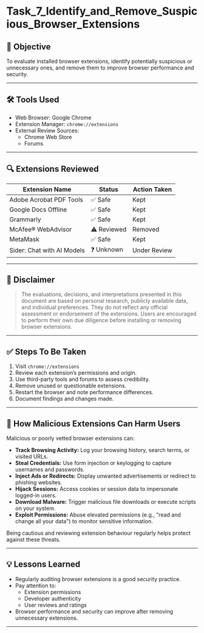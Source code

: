 # Task_7_Identify_and_Remove_Suspicious_Browser_Extensions

## 🎯 Objective
To evaluate installed browser extensions, identify potentially suspicious or unnecessary ones, and remove them to improve browser performance and security.

---

## 🛠️ Tools Used
- Web Browser: Google Chrome
- Extension Manager: `chrome://extensions`
- External Review Sources:
  - Chrome Web Store
  - Forums

---

## 🔍 Extensions Reviewed

| Extension Name                    | Status     | Action Taken |
|----------------------------------|------------|--------------|
| Adobe Acrobat PDF Tools          | ✅ Safe    | Kept         |
| Google Docs Offline              | ✅ Safe    | Kept         |
| Grammarly                        | ✅ Safe    | Kept         |
| McAfee® WebAdvisor               | ⚠️ Reviewed| Removed      |
| MetaMask                         | ✅ Safe    | Kept         |
| Sider: Chat with AI Models       | ❓ Unknown | Under Review |

---
## 📢 Disclaimer

> The evaluations, decisions, and interpretations presented in this document are based on personal research, publicly available data, and individual preferences. They do not reflect any official assessment or endorsement of the extensions. Users are encouraged to perform their own due diligence before installing or removing browser extensions.

---

## ✅ Steps To Be Taken

1. Visit `chrome://extensions`
2. Review each extension’s permissions and origin.
3. Use third-party tools and forums to assess credibility.
4. Remove unused or questionable extensions.
5. Restart the browser and note performance differences.
6. Document findings and changes made.

---

## 🛑 How Malicious Extensions Can Harm Users

Malicious or poorly vetted browser extensions can:

- **Track Browsing Activity:** Log your browsing history, search terms, or visited URLs.
- **Steal Credentials:** Use form injection or keylogging to capture usernames and passwords.
- **Inject Ads or Redirects:** Display unwanted advertisements or redirect to phishing websites.
- **Hijack Sessions:** Access cookies or session data to impersonate logged-in users.
- **Download Malware:** Trigger malicious file downloads or execute scripts on your system.
- **Exploit Permissions:** Abuse elevated permissions (e.g., "read and change all your data") to monitor sensitive information.

Being cautious and reviewing extension behaviour regularly helps protect against these threats.

---

## 💡 Lessons Learned

- Regularly auditing browser extensions is a good security practice.
- Pay attention to:
  - Extension permissions
  - Developer authenticity
  - User reviews and ratings
- Browser performance and security can improve after removing unnecessary extensions.

---
